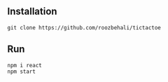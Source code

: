 ## Installation
```
git clone https://github.com/roozbehali/tictactoe
```
## Run
```
npm i react
npm start
```
